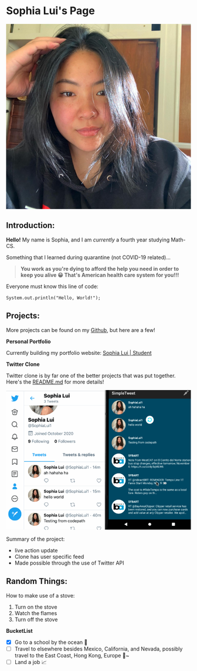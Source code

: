 # **Sophia Lui's Page**

![Getting Started](udpate.jpg)

## Introduction: 
**Hello!** My name is Sophia, and I am *currently* a fourth year studying Math-CS. 

Something that I learned during quarantine (not COVID-19 related)... 
> **You work as you're dying to afford the help you need in order to keep you alive 😀 That's American health care system for you!!!**

Everyone must know this line of code: 
```
System.out.println("Hello, World!"); 
```

## Projects: 
More projects can be found on my [Github](https://github.com/sophiaallui), but here are a few! 

**Personal Portfolio** 

Currently building my portfolio website: [Sophia Lui | Student](https://serene-edison-5132bb.netlify.app/)

**Twitter Clone**

Twitter clone is by far one of the better projects that was put together. Here's the [README.md](https://github.com/sophiaallui/SimpleTweet/blob/master/README.md) for more details! 

![Getting Started](SimpleTweetPt2.gif)

Summary of the project: 
- live action update
- Clone has user specific feed 
- Made possible through the use of Twitter API 

## Random Things: 
How to make use of a stove: 
1. Turn on the stove
2. Watch the flames 
3. Turn off the stove

**BucketList** 
- [x] Go to a school by the ocean 🌊
- [ ] Travel to elsewhere besides Mexico, California, and Nevada, possibly travel to the East Coast, Hong Kong, Europe 🚃~ 
- [ ] Land a job 📈
